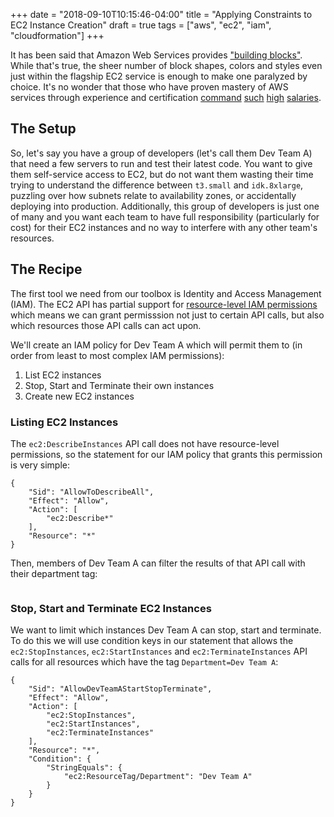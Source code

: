 +++
date = "2018-09-10T10:15:46-04:00"
title = "Applying Constraints to EC2 Instance Creation"
draft = true
tags = ["aws", "ec2", "iam", "cloudformation"]
+++

It has been said that Amazon Web Services provides ["building
blocks"](https://medium.com/tieto-developers/use-aws-services-as-building-blocks-to-implement-your-enterprise-system-598676a0ee49).
While that's true, the sheer number of block shapes, colors and styles
even just within the flagship EC2 service is enough to make one paralyzed by
choice.  It's no wonder that those who have proven mastery of AWS services
through experience and certification
[command](https://www.indeed.com/salaries/Amazon-Aws-Professional-Salaries)
[such](https://www.ziprecruiter.com/Salaries/AWS-Solution-Architect-Salary)
[high](https://www.businessinsider.com/salary-survey-indicates-employers-prize-amazon-aws-certifications-2017-8)
[salaries](https://www.globalknowledge.com/us-en/content/articles/what-it-takes-to-earn-a-top-paying-aws-certification/).

## The Setup

So, let's say you have a group of developers (let's call them Dev Team A) that need a few servers to run and
test their latest code.  You want to give them self-service access to EC2, but
do not want them wasting their time trying to understand the difference between
`t3.small` and `idk.8xlarge`, puzzling over how subnets relate to availability
zones, or accidentally deploying into production.  Additionally, this group of
developers is just one of many and you want each team to have full
responsibility (particularly for cost) for their EC2 instances and no way to
interfere with any other team's resources.

## The Recipe

The first tool we need from our toolbox is Identity and Access Management (IAM).  The EC2
API has partial support for [resource-level
IAM permissions](https://docs.aws.amazon.com/AWSEC2/latest/UserGuide/ec2-supported-iam-actions-resources.html)
which means we can grant permisssion not just to certain API calls, but also
which resources those API calls can act upon.

We'll create an IAM policy for Dev Team A
which will permit them to (in order from least to most complex IAM permissions):

  1. List EC2 instances
  2. Stop, Start and Terminate their own instances
  3. Create new EC2 instances

### Listing EC2 Instances

The `ec2:DescribeInstances` API call does not have resource-level permissions,
so the statement for our IAM policy that grants this permission is very simple:

```
{
    "Sid": "AllowToDescribeAll",
    "Effect": "Allow",
    "Action": [
        "ec2:Describe*"
    ],
    "Resource": "*"
}
```

Then, members of Dev Team A can filter the results of that API call with their
department tag:

```

```

### Stop, Start and Terminate EC2 Instances

We want to limit which instances Dev Team A can stop, start and terminate.  To
do this we will use condition keys in our statement that allows the
`ec2:StopInstances`, `ec2:StartInstances` and `ec2:TerminateInstances` API calls
for all resources which have the tag `Department=Dev Team A`:

```
{
    "Sid": "AllowDevTeamAStartStopTerminate",
    "Effect": "Allow",
    "Action": [
        "ec2:StopInstances",
        "ec2:StartInstances",
        "ec2:TerminateInstances"
    ],
    "Resource": "*",
    "Condition": {
        "StringEquals": {
            "ec2:ResourceTag/Department": "Dev Team A"
        }
    }
}
```
